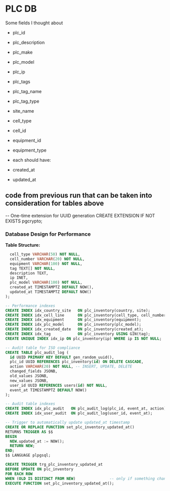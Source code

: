 # PLC DB

Some fields I thought about

* plc_id
* plc_description
* plc_make
* plc_model
* plc_ip
* plc_tags
* plc_tag_name
* plc_tag_type

* site_name

* cell_type
* cell_id

* equipment_id
* equipment_type

* each should have:
* created_at
* updated_at

## code from previous run that can be taken into consideration for tables above

-- One-time extension for UUID generation
CREATE EXTENSION IF NOT EXISTS pgcrypto;

### Database Design for Performance

**Table Structure:**

```sql
  cell_type VARCHAR(50) NOT NULL,
  cell_number VARCHAR(20) NOT NULL,
  equipment VARCHAR(100) NOT NULL,
  tag TEXT[] NOT NULL,
  description TEXT,
  ip INET,
  plc_model VARCHAR(100) NOT NULL,
  created_at TIMESTAMPTZ DEFAULT NOW(),
  updated_at TIMESTAMPTZ DEFAULT NOW()
);

-- Performance indexes
CREATE INDEX idx_country_site   ON plc_inventory(country, site);
CREATE INDEX idx_cell_line      ON plc_inventory(cell_type, cell_number);
CREATE INDEX idx_equipment      ON plc_inventory(equipment);
CREATE INDEX idx_plc_model      ON plc_inventory(plc_model);
CREATE INDEX idx_created_date   ON plc_inventory(created_at);
CREATE INDEX idx_tag            ON plc_inventory USING GIN(tag);
CREATE UNIQUE INDEX idx_ip ON plc_inventory(ip) WHERE ip IS NOT NULL;

-- Audit table for ISO compliance
CREATE TABLE plc_audit_log (
  id UUID PRIMARY KEY DEFAULT gen_random_uuid(),
  plc_id UUID REFERENCES plc_inventory(id) ON DELETE CASCADE,
  action VARCHAR(20) NOT NULL, -- INSERT, UPDATE, DELETE
  changed_fields JSONB,
  old_values JSONB,
  new_values JSONB,
  user_id UUID REFERENCES users(id) NOT NULL,
  event_at TIMESTAMPTZ DEFAULT NOW()
);

-- Audit table indexes
CREATE INDEX idx_plc_audit   ON plc_audit_log(plc_id, event_at, action);
CREATE INDEX idx_user_audit  ON plc_audit_log(user_id, event_at);

-- Trigger to automatically update updated_at timestamp
CREATE OR REPLACE FUNCTION set_plc_inventory_updated_at()
RETURNS TRIGGER AS $$
BEGIN
  NEW.updated_at := NOW();
  RETURN NEW;
END;
$$ LANGUAGE plpgsql;

CREATE TRIGGER trg_plc_inventory_updated_at
BEFORE UPDATE ON plc_inventory
FOR EACH ROW
WHEN (OLD IS DISTINCT FROM NEW)               -- only if something changed
EXECUTE FUNCTION set_plc_inventory_updated_at();
```
